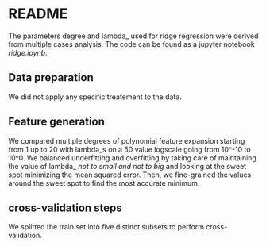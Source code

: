 # README

The parameters degree and lambda\_ used for ridge regression were derived from multiple cases analysis. The code can be found as a jupyter notebook _ridge.ipynb_.

## Data preparation
We did not apply any specific treatement to the data.

## Feature generation
We compared multiple degrees of polynomial feature expansion starting from 1 up to 20 with lambda\_s on a 50 value logscale going from 10^-10 to 10^0. We balanced underfitting and overfitting by taking care of maintaining the value of lambda\_ _not to small and not to big_ and looking at the sweet spot minimizing the mean squared error. Then, we fine-grained the values around the sweet spot to find the most accurate minimum.

## cross-validation steps
We splitted the train set into five distinct subsets to perform cross-validation.
